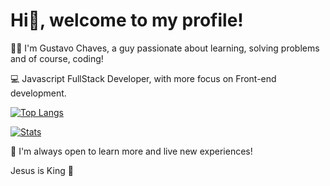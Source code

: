 # Hi👋, welcome to my profile!

🧑🏻 I'm Gustavo Chaves, a guy passionate about learning, solving problems and of course, coding!

💻 Javascript FullStack Developer, with more focus on Front-end development.

[![Top Langs](https://github-readme-stats.vercel.app/api/top-langs/?username=gustavonikov&show_icons=true)](https://github.com/gustavonikov/github-readme-stats)


[![Stats](https://github-readme-stats.vercel.app/api/?username=gustavonikov)](https://github.com/gustavonikov/github-readme-stats)


📍 I'm always open to learn more and live new experiences!

Jesus is King 👑

